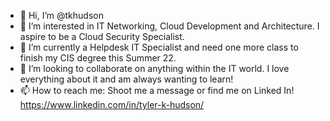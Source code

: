 - 👋 Hi, I’m @tkhudson
- 👀 I’m interested in IT Networking, Cloud Development and Architecture. I aspire to be a Cloud Security Specialist.
- 🌱 I’m currently a Helpdesk IT Specialist and need one more class to finish my CIS degree this Summer 22. 
- 💞️ I’m looking to collaborate on anything within the IT world. I love everything about it and am always wanting to learn!
- 📫 How to reach me: Shoot me a message or find me on Linked In! https://www.linkedin.com/in/tyler-k-hudson/

<!---
tkhudson/tkhudson is a ✨ special ✨ repository because its `README.md` (this file) appears on your GitHub profile.
You can click the Preview link to take a look at your changes.
--->
